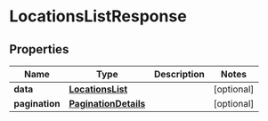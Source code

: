 # LocationsListResponse

## Properties
Name | Type | Description | Notes
------------ | ------------- | ------------- | -------------
**data** | [**LocationsList**](LocationsList.md) |  |  [optional]
**pagination** | [**PaginationDetails**](PaginationDetails.md) |  |  [optional]
